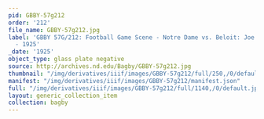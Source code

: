 ```yaml
---
pid: GBBY-57g212
order: '212'
file_name: GBBY-57g212.jpg
label: 'GBBY 57G/212: Football Game Scene - Notre Dame vs. Beloit: Joe Prelli Touchdown
  - 1925'
_date: '1925'
object_type: glass plate negative
source: http://archives.nd.edu/Bagby/GBBY-57g212.jpg
thumbnail: "/img/derivatives/iiif/images/GBBY-57g212/full/250,/0/default.jpg"
manifest: "/img/derivatives/iiif/images/GBBY-57g212/manifest.json"
full: "/img/derivatives/iiif/images/GBBY-57g212/full/1140,/0/default.jpg"
layout: generic_collection_item
collection: bagby
---
```

